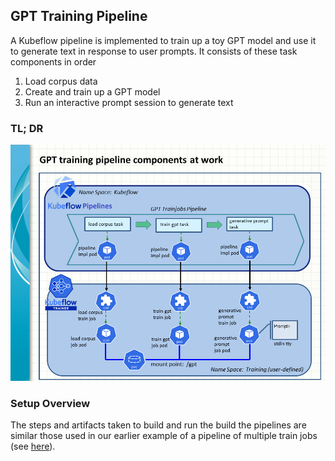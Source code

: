 ## GPT Training Pipeline

A Kubeflow pipeline is implemented to train up a toy GPT model and use it to generate text in response to user prompts. It consists of these task components in order
1. Load corpus data
2. Create and train up a GPT model
3. Run an interactive prompt session to generate text

### TL; DR

![GPT_Trainjobs_Pipeline](gpt_trainjobs_pipeline_20250820.png)

### Setup Overview

The steps and artifacts taken to build and run the build the pipelines are similar those used in our earlier example of a pipeline of multiple train jobs (see [here](../multiple/readme.md)).
